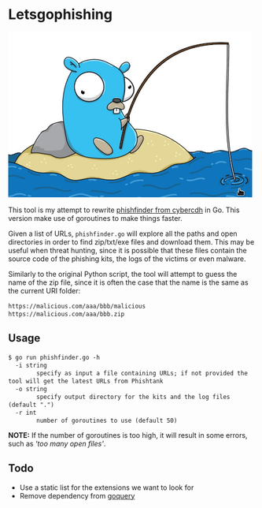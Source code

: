 # Letsgophishing

![](img/gopherphishing.png)

This tool is my attempt to rewrite [phishfinder from cybercdh](https://github.com/cybercdh/phishfinder) in Go. This version make use of goroutines to make things faster.

Given a list of URLs, `phishfinder.go` will explore all the paths and open directories in order to find zip/txt/exe files and download them. This may be useful when threat hunting, since it is possible that these files contain the source code of the phishing kits, the logs of the victims or even malware.

Similarly to the original Python script, the tool will attempt to guess the name of the zip file, since it is often the case that the name is the same as the current URI folder:

```
https://malicious.com/aaa/bbb/malicious
https://malicious.com/aaa/bbb.zip
```

## Usage

```
$ go run phishfinder.go -h
  -i string
    	specify as input a file containing URLs; if not provided the tool will get the latest URLs from Phishtank
  -o string
    	specify output directory for the kits and the log files (default ".")
  -r int
    	number of goroutines to use (default 50)
```

**NOTE:** If the number of goroutines is too high, it will result in some errors, such as *'too many open files'*.

## Todo

- Use a static list for the extensions we want to look for
- Remove dependency from [goquery](https://github.com/PuerkitoBio/goquery)

